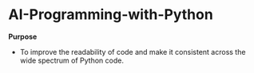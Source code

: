 # AI-Programming-with-Python

**Purpose**
 - To improve the readability of code and make it consistent across the wide spectrum of Python code.
